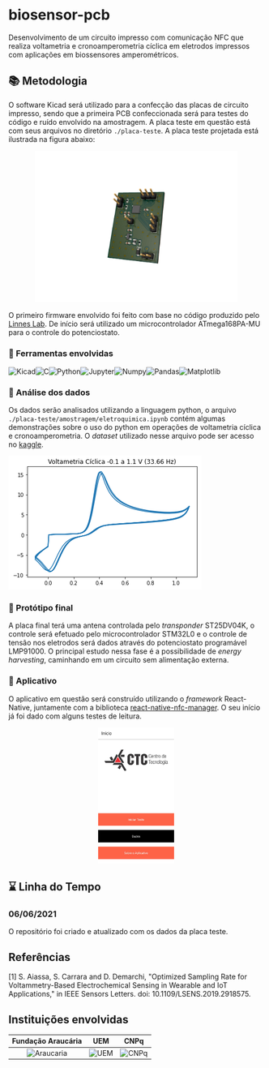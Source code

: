 # biosensor-pcb

Desenvolvimento de um circuito impresso com comunicação NFC que realiza voltametria e cronoamperometria cíclica em eletrodos impressos com aplicações em biossensores amperométricos.

## :books: Metodologia 

O software Kicad será utilizado para a confecção das placas de circuito impresso, sendo que a primeira PCB confeccionada será para testes do código e ruído envolvido na amostragem. A placa teste em questão está com seus arquivos no diretório `./placa-teste`. A placa teste projetada está ilustrada na figura abaixo:

<p align="center">
<img src="https://github.com/LCrozatti/biosensor-pcb/blob/master/placa-teste/images/pcb1.png" alt="pcb" width="400"/>
</p>

O primeiro firmware envolvido foi feito com base no código produzido pelo [Linnes Lab](https://github.com/LinnesLab/LMP91000). De início será utilizado um microcontrolador ATmega168PA-MU para o controle do potenciostato.

### :hammer: Ferramentas envolvidas

[<img align="left" alt="Kicad" height="28px" src="https://user-images.githubusercontent.com/352202/53980744-60746100-4111-11e9-9f8c-17ca6b50efd8.png"/>](https://www.kicad.org/)

[<img align="left" alt="C" height="28px" src="https://cdn.iconscout.com/icon/free/png-512/c-programming-569564.png"/>]()

[<img align="left" alt="Python" height="28px" src="https://upload.wikimedia.org/wikipedia/commons/thumb/c/c3/Python-logo-notext.svg/1200px-Python-logo-notext.svg.png"/>](https://www.python.org/)

[<img align="left" alt="Jupyter" height="28px" src="https://upload.wikimedia.org/wikipedia/commons/thumb/3/38/Jupyter_logo.svg/1200px-Jupyter_logo.svg.png"/>](https://jupyter.org/)

[<img align="left" alt="Numpy" height="28px" src="https://cdn.worldvectorlogo.com/logos/numpy.svg"/>](https://numpy.org/)

[<img align="left" alt="Pandas" height="28px" src="https://upload.wikimedia.org/wikipedia/commons/thumb/2/22/Pandas_mark.svg/1200px-Pandas_mark.svg.png"/>](https://pandas.pydata.org/)

[<img align="left" alt="Matplotlib" height="28px" src="https://upload.wikimedia.org/wikipedia/commons/thumb/0/01/Created_with_Matplotlib-logo.svg/1024px-Created_with_Matplotlib-logo.svg.png"/>](https://numpy.org/)

<br />

### :test_tube: Análise dos dados 

Os dados serão analisados utilizando a linguagem python, o arquivo `./placa-teste/amostragem/eletroquimica.ipynb` contém algumas demonstrações sobre o uso do python em operações de voltametria cíclica e cronoamperometria. O *dataset* utilizado nesse arquivo pode ser acesso no [kaggle](https://ieee-dataport.org/documents/supplementary-material-optimized-sampling-rate-voltammetry-based-electrochemical-sensing).

![Image of Yaktocat](https://github.com/LCrozatti/biosensor-pcb/blob/master/placa-teste/images/amostragem.png)

### :dart: Protótipo final 

A placa final terá uma antena controlada pelo *transponder* ST25DV04K, o controle será efetuado pelo microcontrolador STM32L0 e o controle de tensão nos eletrodos será dados através do potenciostato programável LMP91000. O principal estudo nessa fase é a possibilidade de *energy harvesting*, caminhando em um circuito sem alimentação externa.

### :iphone: Aplicativo

O aplicativo em questão será construído utilizando o *framework* React-Native, juntamente com a biblioteca [react-native-nfc-manager](https://github.com/whitedogg13/react-native-nfc-manager). O seu início já foi dado com alguns testes de leitura.

<p align="center">
<img src="https://github.com/LCrozatti/biosensor-pcb/blob/master/aplicativo/images/inicio.jpeg" alt="pcb" width="150"/>
</p>

## :hourglass: Linha do Tempo

### 06/06/2021

O repositório foi criado e atualizado com os dados da placa teste.

## Referências

[1] S. Aiassa, S. Carrara and D. Demarchi, "Optimized Sampling Rate for Voltammetry-Based Electrochemical Sensing in Wearable and IoT Applications," in IEEE Sensors Letters. doi: 10.1109/LSENS.2019.2918575.

## Instituições envolvidas

Fundação Araucária  |  UEM       |     CNPq
:----------:|:----------:|:----------:|
<img src="http://www.aintec.com.br/wp-content/uploads/2015/02/araucaria.jpg" alt="Araucaria" width="200"/> | <img src="https://marcoadp.github.io/WebSiteDIN/img/logo-uem2.svg" alt="UEM" width="200"/> | <img src="https://www.gov.br/cnpq/pt-br/canais_atendimento/identidade-visual/logo_cnpq.svg" alt="CNPq" width="200"/>
